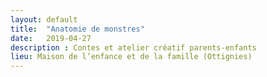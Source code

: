 ```yaml
---
layout: default
title:  "Anatomie de monstres"
date:   2019-04-27
description : Contes et atelier créatif parents-enfants
lieu: Maison de l’enfance et de la famille (Ottignies)
---
```


